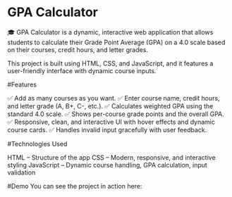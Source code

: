 # GPA Calculator
🎓 GPA Calculator is a dynamic, interactive web application that allows students to calculate their Grade Point Average (GPA) on a 4.0 scale based on their courses, credit hours, and letter grades.

This project is built using HTML, CSS, and JavaScript, and it features a user-friendly interface with dynamic course inputs.

#Features

✅ Add as many courses as you want.
✅ Enter course name, credit hours, and letter grade (A, B+, C-, etc.).
✅ Calculates weighted GPA using the standard 4.0 scale.
✅ Shows per-course grade points and the overall GPA.
✅ Responsive, clean, and interactive UI with hover effects and dynamic course cards.
✅ Handles invalid input gracefully with user feedback.

#Technologies Used

HTML – Structure of the app
CSS – Modern, responsive, and interactive styling
JavaScript – Dynamic course handling, GPA calculation, input validation

#Demo
You can see the project in action here: 
